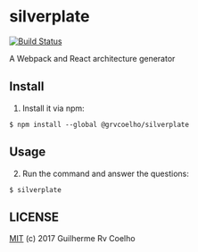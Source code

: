# silverplate

[![Build Status](https://travis-ci.org/grvcoelho/silverplate.svg?branch=master)](https://travis-ci.org/grvcoelho/silverplate)

A Webpack and React architecture generator

## Install

1. Install it via npm:

  ```
  $ npm install --global @grvcoelho/silverplate
  ```

## Usage

2. Run the command and answer the questions:

  ```
  $ silverplate
  ```

## LICENSE

[MIT](https://github.com/grvcoelho/silverplate/blob/master/LICENSE) (c) 2017 Guilherme Rv Coelho

